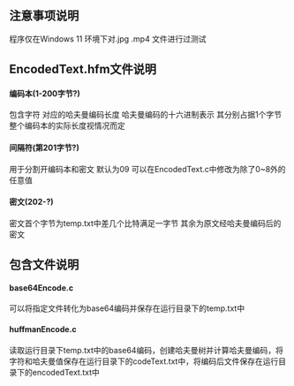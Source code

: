 ## 注意事项说明
程序仅在Windows 11 环境下对.jpg .mp4 文件进行过测试
## EncodedText.hfm文件说明
#### 编码本(1-200字节?)
包含字符 对应的哈夫曼编码长度 哈夫曼编码的十六进制表示
其分别占据1个字节
整个编码本的实际长度视情况而定
#### 间隔符(第201字节?)
用于分割开编码本和密文
默认为09 可以在EncodedText.c中修改为除了0~8外的任意值
#### 密文(202-?)
密文首个字节为temp.txt中差几个比特满足一字节
其余为原文经哈夫曼编码后的密文

## 包含文件说明
#### base64Encode.c  
可以将指定文件转化为base64编码并保存在运行目录下的temp.txt中
#### huffmanEncode.c  
读取运行目录下temp.txt中的base64编码，创建哈夫曼树并计算哈夫曼编码，将字符和哈夫曼值保存在运行目录下的codeText.txt中，将编码后文件保存在运行目录下的encodedText.txt中
